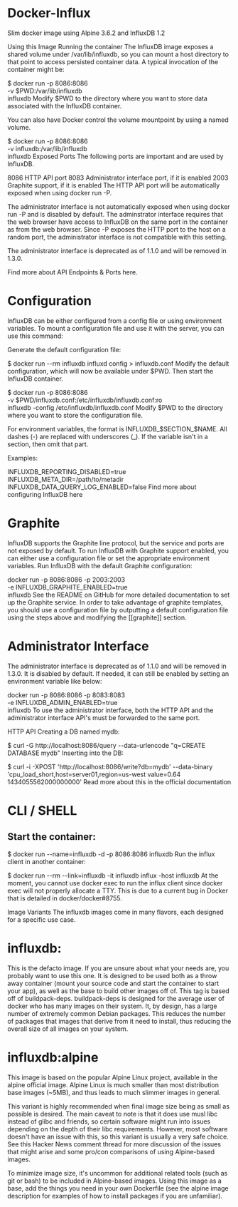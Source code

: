 # Docker-Influx

Slim docker image using Alpine 3.6.2 and InfluxDB 1.2 

Using this Image
Running the container
The InfluxDB image exposes a shared volume under /var/lib/influxdb, so you can mount a host directory to that point to access persisted container data. A typical invocation of the container might be:

$ docker run -p 8086:8086 \
      -v $PWD:/var/lib/influxdb \
      influxdb
Modify $PWD to the directory where you want to store data associated with the InfluxDB container.

You can also have Docker control the volume mountpoint by using a named volume.

$ docker run -p 8086:8086 \
      -v influxdb:/var/lib/influxdb \
      influxdb
Exposed Ports
The following ports are important and are used by InfluxDB.

8086 HTTP API port
8083 Administrator interface port, if it is enabled
2003 Graphite support, if it is enabled
The HTTP API port will be automatically exposed when using docker run -P.

The administrator interface is not automatically exposed when using docker run -P and is disabled by default. The adminstrator interface requires that the web browser have access to InfluxDB on the same port in the container as from the web browser. Since -P exposes the HTTP port to the host on a random port, the administrator interface is not compatible with this setting.

The administrator interface is deprecated as of 1.1.0 and will be removed in 1.3.0.

Find more about API Endpoints & Ports here.

# Configuration
InfluxDB can be either configured from a config file or using environment variables. To mount a configuration file and use it with the server, you can use this command:

Generate the default configuration file:

$ docker run --rm influxdb influxd config > influxdb.conf
Modify the default configuration, which will now be available under $PWD. Then start the InfluxDB container.

$ docker run -p 8086:8086 \
      -v $PWD/influxdb.conf:/etc/influxdb/influxdb.conf:ro \
      influxdb -config /etc/influxdb/influxdb.conf
Modify $PWD to the directory where you want to store the configuration file.

For environment variables, the format is INFLUXDB_$SECTION_$NAME. All dashes (-) are replaced with underscores (_). If the variable isn't in a section, then omit that part.

Examples:

INFLUXDB_REPORTING_DISABLED=true
INFLUXDB_META_DIR=/path/to/metadir
INFLUXDB_DATA_QUERY_LOG_ENABLED=false
Find more about configuring InfluxDB here

# Graphite
InfluxDB supports the Graphite line protocol, but the service and ports are not exposed by default. To run InfluxDB with Graphite support enabled, you can either use a configuration file or set the appropriate environment variables. Run InfluxDB with the default Graphite configuration:

docker run -p 8086:8086 -p 2003:2003 \
    -e INFLUXDB_GRAPHITE_ENABLED=true \
    influxdb
See the README on GitHub for more detailed documentation to set up the Graphite service. In order to take advantage of graphite templates, you should use a configuration file by outputting a default configuration file using the steps above and modifying the [[graphite]] section.

# Administrator Interface
The administrator interface is deprecated as of 1.1.0 and will be removed in 1.3.0. It is disabled by default. If needed, it can still be enabled by setting an environment variable like below:

docker run -p 8086:8086 -p 8083:8083 \
    -e INFLUXDB_ADMIN_ENABLED=true \
    influxdb
To use the administrator interface, both the HTTP API and the administrator interface API's must be forwarded to the same port.

HTTP API
Creating a DB named mydb:

$ curl -G http://localhost:8086/query --data-urlencode "q=CREATE DATABASE mydb"
Inserting into the DB:

$ curl -i -XPOST 'http://localhost:8086/write?db=mydb' --data-binary 'cpu_load_short,host=server01,region=us-west value=0.64 1434055562000000000'
Read more about this in the official documentation

# CLI / SHELL
## Start the container:

$ docker run --name=influxdb -d -p 8086:8086 influxdb
Run the influx client in another container:

$ docker run --rm --link=influxdb -it influxdb influx -host influxdb
At the moment, you cannot use docker exec to run the influx client since docker exec will not properly allocate a TTY. This is due to a current bug in Docker that is detailed in docker/docker#8755.

Image Variants
The influxdb images come in many flavors, each designed for a specific use case.

# influxdb:<version>
This is the defacto image. If you are unsure about what your needs are, you probably want to use this one. It is designed to be used both as a throw away container (mount your source code and start the container to start your app), as well as the base to build other images off of. This tag is based off of buildpack-deps. buildpack-deps is designed for the average user of docker who has many images on their system. It, by design, has a large number of extremely common Debian packages. This reduces the number of packages that images that derive from it need to install, thus reducing the overall size of all images on your system.

# influxdb:alpine
This image is based on the popular Alpine Linux project, available in the alpine official image. Alpine Linux is much smaller than most distribution base images (~5MB), and thus leads to much slimmer images in general.

This variant is highly recommended when final image size being as small as possible is desired. The main caveat to note is that it does use musl libc instead of glibc and friends, so certain software might run into issues depending on the depth of their libc requirements. However, most software doesn't have an issue with this, so this variant is usually a very safe choice. See this Hacker News comment thread for more discussion of the issues that might arise and some pro/con comparisons of using Alpine-based images.

To minimize image size, it's uncommon for additional related tools (such as git or bash) to be included in Alpine-based images. Using this image as a base, add the things you need in your own Dockerfile (see the alpine image description for examples of how to install packages if you are unfamiliar).


